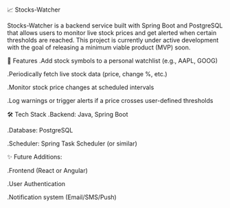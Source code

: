 📈 Stocks-Watcher

Stocks-Watcher is a backend service built with Spring Boot and PostgreSQL that allows users to monitor live stock prices and get alerted when certain thresholds are reached. This project is currently under active development with the goal of releasing a minimum viable product (MVP) soon.

🚀 Features
  .Add stock symbols to a personal watchlist (e.g., AAPL, GOOG)

  .Periodically fetch live stock data (price, change %, etc.)

  .Monitor stock price changes at scheduled intervals

  .Log warnings or trigger alerts if a price crosses user-defined thresholds

🛠️ Tech Stack
  .Backend: Java, Spring Boot

  .Database: PostgreSQL

  .Scheduler: Spring Task Scheduler (or similar)

✨ Future Additions:

  .Frontend (React or Angular)

  .User Authentication

  .Notification system (Email/SMS/Push)
